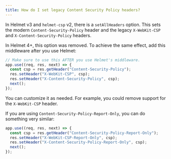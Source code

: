 ```yaml
---
title: How do I set legacy Content Security Policy headers?
---
```


In Helmet v3 and `helmet-csp` v2, there is a `setAllHeaders` option. This sets the modern `Content-Security-Policy` header and the legacy `X-WebKit-CSP` and `X-Content-Security-Policy` headers.

In Helmet 4+, this option was removed. To achieve the same effect, add this middleware after you use Helmet:

```js
// Make sure to use this AFTER you use Helmet's middleware.
app.use((req, res, next) => {
  const csp = res.getHeader("Content-Security-Policy");
  res.setHeader("X-WebKit-CSP", csp);
  res.setHeader("X-Content-Security-Policy", csp);
  next();
});
```

You can customize it as needed. For example, you could remove support for the `X-WebKit-CSP` header.

If you are using `Content-Security-Policy-Report-Only`, you can do something very similar:

```js
app.use((req, res, next) => {
  const csp = res.getHeader("Content-Security-Policy-Report-Only");
  res.setHeader("X-WebKit-CSP-Report-Only", csp);
  res.setHeader("X-Content-Security-Policy-Report-Only", csp);
  next();
});
```

